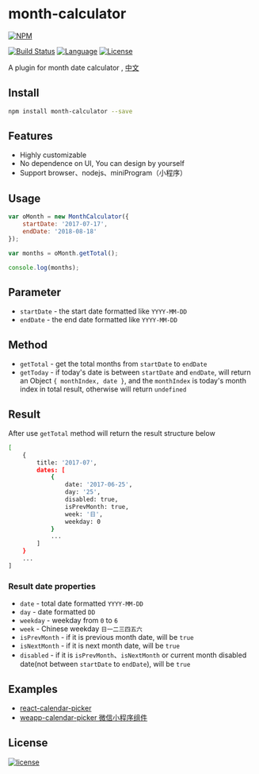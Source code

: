 # month-calculator
[![NPM][img-npm]][url-npm]

[![Build Status][img-travis]][url-travis]
[![Language][img-javascript]][url-github]
[![License][img-mit]][url-mit]

A plugin for month date calculator , [中文](./README-zh.md)


## Install

```bash
npm install month-calculator --save
```


## Features

- Highly customizable
- No dependence on UI, You can design by yourself
- Support browser、nodejs、miniProgram（小程序）


## Usage

```javascript
var oMonth = new MonthCalculator({
    startDate: '2017-07-17',
    endDate: '2018-08-18'
});

var months = oMonth.getTotal();

console.log(months);
```


## Parameter

- `startDate` - the start date formatted like `YYYY-MM-DD`
- `endDate` -  the end date formatted like `YYYY-MM-DD`


## Method

- `getTotal` - get the total months from `startDate` to `endDate`
- `getToday` - if today's date is between `startDate` and `endDate`, will return an Object `{ monthIndex, date }`, and the `monthIndex` is today's month index in total result, otherwise will return `undefined`


## Result

After use `getTotal` method will return the result structure below

```bash
[
    {
        title: '2017-07',
        dates: [
            {
                date: '2017-06-25',
                day: '25',
                disabled: true,
                isPrevMonth: true,
                week: '日',
                weekday: 0
            }
            ...
        ]
    }
    ...
]
```


### Result date properties
- `date` - total date formatted `YYYY-MM-DD`
- `day` - date formatted `DD`
- `weekday` - weekday from `0` to `6`
- `week` - Chinese weekday `日一二三四五六`
- `isPrevMonth` - if it is previous month date, will be `true`
- `isNextMonth` - if it is next month date, will be `true`
- `disabled` - if it is `isPrevMonth`、`isNextMonth` or current month disabled date(not between `startDate` to `endDate`), will be `true`


## Examples

- [react-calendar-picker](https://github.com/ChanceYu/react-calendar-picker)
- [weapp-calendar-picker 微信小程序组件](https://github.com/ChanceYu/weapp#weapp-calendar-picker)


## License

[![license][img-mit]][url-mit]


[url-github]: https://github.com/ChanceYu/month-calculator
[url-npm]: https://www.npmjs.com/package/month-calculator
[url-travis]: https://travis-ci.org/ChanceYu/month-calculator
[url-david]: https://david-dm.org/ChanceYu/month-calculator
[url-mit]: https://opensource.org/licenses/mit-license.php

[img-npm]: https://nodei.co/npm/month-calculator.png?compact=true
[img-travis]: https://travis-ci.org/ChanceYu/month-calculator.svg?branch=master
[img-david]: https://david-dm.org/ChanceYu/month-calculator/status.svg
[img-javascript]: https://img.shields.io/badge/language-JavaScript-brightgreen.svg
[img-mit]: https://img.shields.io/badge/license-MIT-blue.svg
